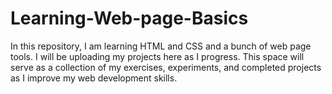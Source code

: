# Learning-Web-page-Basics
In this repository, I am learning HTML and CSS and a bunch of web page tools. I will be uploading my projects here as I progress. This space will serve as a collection of my exercises, experiments, and completed projects as I improve my web development skills.
